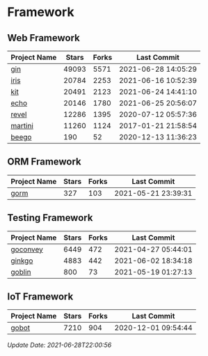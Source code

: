 # Framework

## Web Framework
| Project Name | Stars | Forks | Last Commit |
| ------------ | ----- | ----- | ----------- |
| [gin](https://github.com/gin-gonic/gin) | 49093 | 5571 | 2021-06-28 14:05:29 |
| [iris](https://github.com/kataras/iris) | 20784 | 2253 | 2021-06-16 10:52:39 |
| [kit](https://github.com/go-kit/kit) | 20491 | 2123 | 2021-06-24 14:41:10 |
| [echo](https://github.com/labstack/echo) | 20146 | 1780 | 2021-06-25 20:56:07 |
| [revel](https://github.com/revel/revel) | 12286 | 1395 | 2020-07-12 05:57:36 |
| [martini](https://github.com/go-martini/martini) | 11260 | 1124 | 2017-01-21 21:58:54 |
| [beego](https://github.com/astaxie/beego) | 190 | 52 | 2020-12-13 11:36:23 |

## ORM Framework
| Project Name | Stars | Forks | Last Commit |
| ------------ | ----- | ----- | ----------- |
| [gorm](https://github.com/jinzhu/gorm) | 327 | 103 | 2021-05-21 23:39:31 |

## Testing Framework
| Project Name | Stars | Forks | Last Commit |
| ------------ | ----- | ----- | ----------- |
| [goconvey](https://github.com/smartystreets/goconvey) | 6449 | 472 | 2021-04-27 05:44:01 |
| [ginkgo](https://github.com/onsi/ginkgo) | 4883 | 442 | 2021-06-02 18:34:18 |
| [goblin](https://github.com/franela/goblin) | 800 | 73 | 2021-05-19 01:27:13 |

## IoT Framework
| Project Name | Stars | Forks | Last Commit |
| ------------ | ----- | ----- | ----------- |
| [gobot](https://github.com/hybridgroup/gobot) | 7210 | 904 | 2020-12-01 09:54:44 |

*Update Date: 2021-06-28T22:00:56*